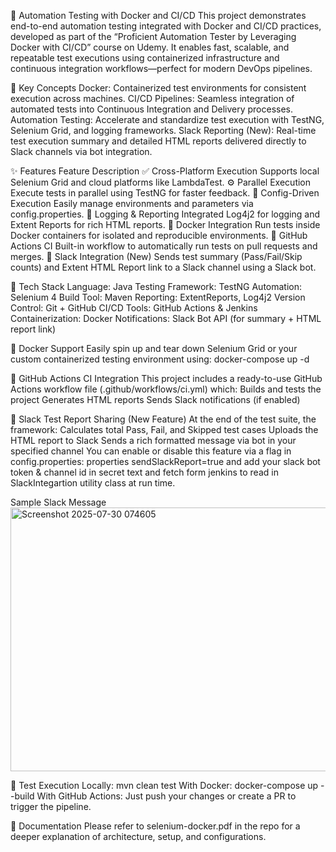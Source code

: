🚀 Automation Testing with Docker and CI/CD
This project demonstrates end-to-end automation testing integrated with Docker and CI/CD practices, developed as part of the “Proficient Automation Tester by Leveraging Docker with CI/CD” course on Udemy.
It enables fast, scalable, and repeatable test executions using containerized infrastructure and continuous integration workflows—perfect for modern DevOps pipelines.

🧠 Key Concepts
Docker: Containerized test environments for consistent execution across machines.
CI/CD Pipelines: Seamless integration of automated tests into Continuous Integration and Delivery processes.
Automation Testing: Accelerate and standardize test execution with TestNG, Selenium Grid, and logging frameworks.
Slack Reporting (New): Real-time test execution summary and detailed HTML reports delivered directly to Slack channels via bot integration.

✨ Features
Feature	Description
✅ Cross-Platform Execution	Supports local Selenium Grid and cloud platforms like LambdaTest.
⚙️ Parallel Execution	Execute tests in parallel using TestNG for faster feedback.
📜 Config-Driven Execution	Easily manage environments and parameters via config.properties.
🧪 Logging & Reporting	Integrated Log4j2 for logging and Extent Reports for rich HTML reports.
🐳 Docker Integration	Run tests inside Docker containers for isolated and reproducible environments.
🔄 GitHub Actions CI	Built-in workflow to automatically run tests on pull requests and merges.
📣 Slack Integration (New)	Sends test summary (Pass/Fail/Skip counts) and Extent HTML Report link to a Slack channel using a Slack bot.

🧰 Tech Stack
Language: Java
Testing Framework: TestNG
Automation: Selenium 4
Build Tool: Maven
Reporting: ExtentReports, Log4j2
Version Control: Git + GitHub
CI/CD Tools: GitHub Actions & Jenkins
Containerization: Docker
Notifications: Slack Bot API (for summary + HTML report link)

🐳 Docker Support
Easily spin up and tear down Selenium Grid or your custom containerized testing environment using:
docker-compose up -d

🔄 GitHub Actions CI Integration
This project includes a ready-to-use GitHub Actions workflow file (.github/workflows/ci.yml) which:
Builds and tests the project
Generates HTML reports
Sends Slack notifications (if enabled)

📢 Slack Test Report Sharing (New Feature)
At the end of the test suite, the framework:
Calculates total Pass, Fail, and Skipped test cases
Uploads the HTML report to Slack
Sends a rich formatted message via bot in your specified channel
You can enable or disable this feature via a flag in config.properties:
properties
sendSlackReport=true
and add your slack bot token & channel id in secret text and fetch form jenkins to read in SlackIntegartion utility class at run time.

Sample Slack Message
<img width="1485" height="422" alt="Screenshot 2025-07-30 074605" src="https://github.com/user-attachments/assets/62484ea3-f074-45c1-a90c-e1cd9aed3902" />

🧪 Test Execution
Locally:
mvn clean test
With Docker:
docker-compose up --build
With GitHub Actions:
Just push your changes or create a PR to trigger the pipeline.

📄 Documentation
Please refer to selenium-docker.pdf in the repo for a deeper explanation of architecture, setup, and configurations.
